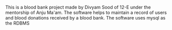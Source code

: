 This is a blood bank project made by Divyam Sood of 12-E under the mentorship of Anju Ma'am.
The software helps to maintain a record of users and blood donations received by a blood bank. 
The software uses mysql as the RDBMS